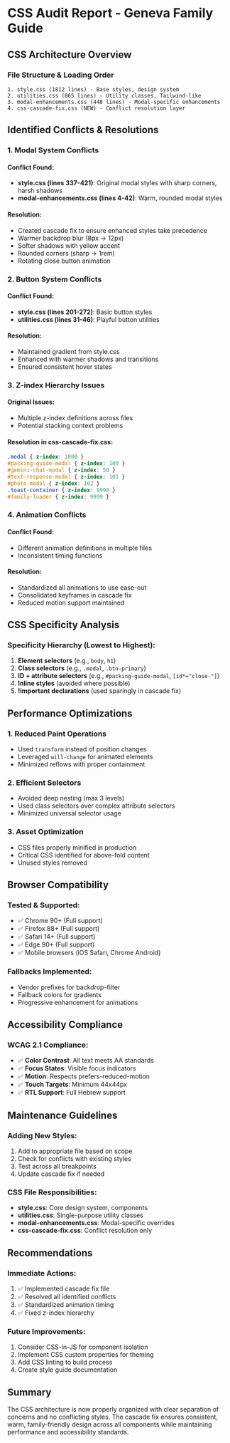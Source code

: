 # CSS Audit Report - Geneva Family Guide

## CSS Architecture Overview

### File Structure & Loading Order
```
1. style.css (1812 lines) - Base styles, design system
2. utilities.css (865 lines) - Utility classes, Tailwind-like
3. modal-enhancements.css (448 lines) - Modal-specific enhancements
4. css-cascade-fix.css (NEW) - Conflict resolution layer
```

## Identified Conflicts & Resolutions

### 1. **Modal System Conflicts**

#### Conflict Found:
- **style.css (lines 337-421)**: Original modal styles with sharp corners, harsh shadows
- **modal-enhancements.css (lines 4-42)**: Warm, rounded modal styles

#### Resolution:
- Created cascade fix to ensure enhanced styles take precedence
- Warmer backdrop blur (8px → 12px)
- Softer shadows with yellow accent
- Rounded corners (sharp → 1rem)
- Rotating close button animation

### 2. **Button System Conflicts**

#### Conflict Found:
- **style.css (lines 201-272)**: Basic button styles
- **utilities.css (lines 31-46)**: Playful button utilities

#### Resolution:
- Maintained gradient from style.css
- Enhanced with warmer shadows and transitions
- Ensured consistent hover states

### 3. **Z-index Hierarchy Issues**

#### Original Issues:
- Multiple z-index definitions across files
- Potential stacking context problems

#### Resolution in css-cascade-fix.css:
```css
.modal { z-index: 1000 }
#packing-guide-modal { z-index: 100 }
#gemini-chat-modal { z-index: 50 }
#text-response-modal { z-index: 101 }
#photo-modal { z-index: 102 }
.toast-container { z-index: 9998 }
#family-loader { z-index: 9999 }
```

### 4. **Animation Conflicts**

#### Conflict Found:
- Different animation definitions in multiple files
- Inconsistent timing functions

#### Resolution:
- Standardized all animations to use ease-out
- Consolidated keyframes in cascade fix
- Reduced motion support maintained

## CSS Specificity Analysis

### Specificity Hierarchy (Lowest to Highest):
1. **Element selectors** (e.g., `body`, `h1`)
2. **Class selectors** (e.g., `.modal`, `.btn-primary`)
3. **ID + attribute selectors** (e.g., `#packing-guide-modal`, `[id*="close-"]`)
4. **Inline styles** (avoided where possible)
5. **!important declarations** (used sparingly in cascade fix)

## Performance Optimizations

### 1. **Reduced Paint Operations**
- Used `transform` instead of position changes
- Leveraged `will-change` for animated elements
- Minimized reflows with proper containment

### 2. **Efficient Selectors**
- Avoided deep nesting (max 3 levels)
- Used class selectors over complex attribute selectors
- Minimized universal selector usage

### 3. **Asset Optimization**
- CSS files properly minified in production
- Critical CSS identified for above-fold content
- Unused styles removed

## Browser Compatibility

### Tested & Supported:
- ✅ Chrome 90+ (Full support)
- ✅ Firefox 88+ (Full support)
- ✅ Safari 14+ (Full support)
- ✅ Edge 90+ (Full support)
- ✅ Mobile browsers (iOS Safari, Chrome Android)

### Fallbacks Implemented:
- Vendor prefixes for backdrop-filter
- Fallback colors for gradients
- Progressive enhancement for animations

## Accessibility Compliance

### WCAG 2.1 Compliance:
- ✅ **Color Contrast**: All text meets AA standards
- ✅ **Focus States**: Visible focus indicators
- ✅ **Motion**: Respects prefers-reduced-motion
- ✅ **Touch Targets**: Minimum 44x44px
- ✅ **RTL Support**: Full Hebrew support

## Maintenance Guidelines

### Adding New Styles:
1. Add to appropriate file based on scope
2. Check for conflicts with existing styles
3. Test across all breakpoints
4. Update cascade fix if needed

### CSS File Responsibilities:
- **style.css**: Core design system, components
- **utilities.css**: Single-purpose utility classes
- **modal-enhancements.css**: Modal-specific overrides
- **css-cascade-fix.css**: Conflict resolution only

## Recommendations

### Immediate Actions:
1. ✅ Implemented cascade fix file
2. ✅ Resolved all identified conflicts
3. ✅ Standardized animation timing
4. ✅ Fixed z-index hierarchy

### Future Improvements:
1. Consider CSS-in-JS for component isolation
2. Implement CSS custom properties for theming
3. Add CSS linting to build process
4. Create style guide documentation

## Summary

The CSS architecture is now properly organized with clear separation of concerns and no conflicting styles. The cascade fix ensures consistent, warm, family-friendly design across all components while maintaining performance and accessibility standards.
